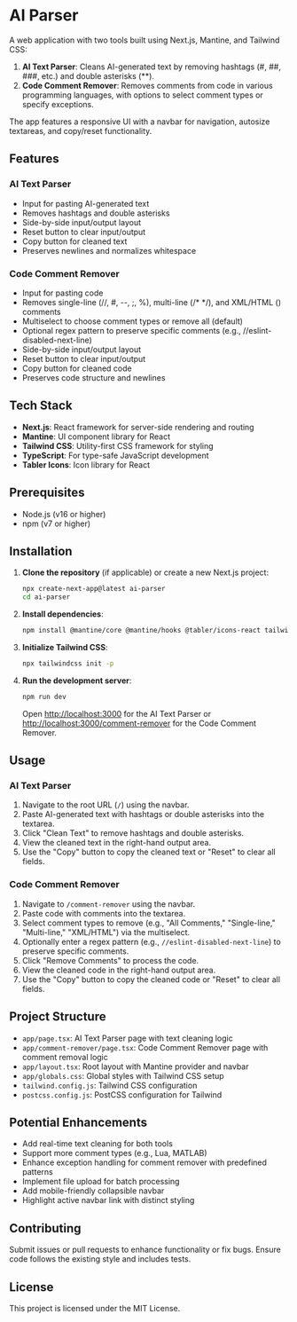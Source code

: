 # AI Parser

A web application with two tools built using Next.js, Mantine, and Tailwind CSS:

1. **AI Text Parser**: Cleans AI-generated text by removing hashtags (#, ##, ###, etc.) and double asterisks (\*\*).
2. **Code Comment Remover**: Removes comments from code in various programming languages, with options to select comment types or specify exceptions.

The app features a responsive UI with a navbar for navigation, autosize textareas, and copy/reset functionality.

## Features

### AI Text Parser

- Input for pasting AI-generated text
- Removes hashtags and double asterisks
- Side-by-side input/output layout
- Reset button to clear input/output
- Copy button for cleaned text
- Preserves newlines and normalizes whitespace

### Code Comment Remover

- Input for pasting code
- Removes single-line (//, #, --, ;, %), multi-line (/\* \*/), and XML/HTML (<!-- -->) comments
- Multiselect to choose comment types or remove all (default)
- Optional regex pattern to preserve specific comments (e.g., //eslint-disabled-next-line)
- Side-by-side input/output layout
- Reset button to clear input/output
- Copy button for cleaned code
- Preserves code structure and newlines

## Tech Stack

- **Next.js**: React framework for server-side rendering and routing
- **Mantine**: UI component library for React
- **Tailwind CSS**: Utility-first CSS framework for styling
- **TypeScript**: For type-safe JavaScript development
- **Tabler Icons**: Icon library for React

## Prerequisites

- Node.js (v16 or higher)
- npm (v7 or higher)

## Installation

1. **Clone the repository** (if applicable) or create a new Next.js project:

   ```bash
   npx create-next-app@latest ai-parser
   cd ai-parser
   ```

2. **Install dependencies**:

   ```bash
   npm install @mantine/core @mantine/hooks @tabler/icons-react tailwindcss postcss autoprefixer
   ```

3. **Initialize Tailwind CSS**:

   ```bash
   npx tailwindcss init -p
   ```

4. **Run the development server**:
   ```bash
   npm run dev
   ```
   Open [http://localhost:3000](http://localhost:3000) for the AI Text Parser or [http://localhost:3000/comment-remover](http://localhost:3000/comment-remover) for the Code Comment Remover.

## Usage

### AI Text Parser

1. Navigate to the root URL (`/`) using the navbar.
2. Paste AI-generated text with hashtags or double asterisks into the textarea.
3. Click "Clean Text" to remove hashtags and double asterisks.
4. View the cleaned text in the right-hand output area.
5. Use the "Copy" button to copy the cleaned text or "Reset" to clear all fields.

### Code Comment Remover

1. Navigate to `/comment-remover` using the navbar.
2. Paste code with comments into the textarea.
3. Select comment types to remove (e.g., "All Comments," "Single-line," "Multi-line," "XML/HTML") via the multiselect.
4. Optionally enter a regex pattern (e.g., `//eslint-disabled-next-line`) to preserve specific comments.
5. Click "Remove Comments" to process the code.
6. View the cleaned code in the right-hand output area.
7. Use the "Copy" button to copy the cleaned code or "Reset" to clear all fields.

## Project Structure

- `app/page.tsx`: AI Text Parser page with text cleaning logic
- `app/comment-remover/page.tsx`: Code Comment Remover page with comment removal logic
- `app/layout.tsx`: Root layout with Mantine provider and navbar
- `app/globals.css`: Global styles with Tailwind CSS setup
- `tailwind.config.js`: Tailwind CSS configuration
- `postcss.config.js`: PostCSS configuration for Tailwind

## Potential Enhancements

- Add real-time text cleaning for both tools
- Support more comment types (e.g., Lua, MATLAB)
- Enhance exception handling for comment remover with predefined patterns
- Implement file upload for batch processing
- Add mobile-friendly collapsible navbar
- Highlight active navbar link with distinct styling

## Contributing

Submit issues or pull requests to enhance functionality or fix bugs. Ensure code follows the existing style and includes tests.

## License

This project is licensed under the MIT License.
